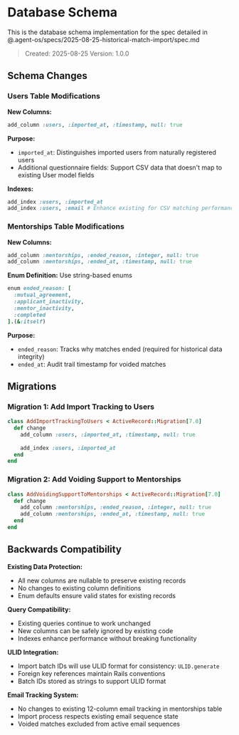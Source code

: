 # Database Schema

This is the database schema implementation for the spec detailed in @.agent-os/specs/2025-08-25-historical-match-import/spec.md

> Created: 2025-08-25
> Version: 1.0.0

## Schema Changes

### Users Table Modifications

**New Columns:**
```ruby
add_column :users, :imported_at, :timestamp, null: true
```

**Purpose:**
- `imported_at`: Distinguishes imported users from naturally registered users
- Additional questionnaire fields: Support CSV data that doesn't map to existing User model fields

**Indexes:**
```ruby
add_index :users, :imported_at
add_index :users, :email # Enhance existing for CSV matching performance
```

### Mentorships Table Modifications

**New Columns:**
```ruby
add_column :mentorships, :ended_reason, :integer, null: true
add_column :mentorships, :ended_at, :timestamp, null: true
```

**Enum Definition:**
Use string-based enums

```ruby
enum ended_reason: [
  :mutual_agreement,
  :applicant_inactivity,
  :mentor_inactivity,
  :completed
].(&:itself)
```

**Purpose:**
- `ended_reason`: Tracks why matches ended (required for historical data integrity)
- `ended_at`: Audit trail timestamp for voided matches


## Migrations

### Migration 1: Add Import Tracking to Users
```ruby
class AddImportTrackingToUsers < ActiveRecord::Migration[7.0]
  def change
    add_column :users, :imported_at, :timestamp, null: true
    
    add_index :users, :imported_at
  end
end
```

### Migration 2: Add Voiding Support to Mentorships
```ruby
class AddVoidingSupportToMentorships < ActiveRecord::Migration[7.0]
  def change
    add_column :mentorships, :ended_reason, :integer, null: true
    add_column :mentorships, :ended_at, :timestamp, null: true    
  end
end
```

## Backwards Compatibility

**Existing Data Protection:**
- All new columns are nullable to preserve existing records
- No changes to existing column definitions
- Enum defaults ensure valid states for existing records

**Query Compatibility:**
- Existing queries continue to work unchanged
- New columns can be safely ignored by existing code
- Indexes enhance performance without breaking functionality

**ULID Integration:**
- Import batch IDs will use ULID format for consistency: `ULID.generate`
- Foreign key references maintain Rails conventions
- Batch IDs stored as strings to support ULID format

**Email Tracking System:**
- No changes to existing 12-column email tracking in mentorships table
- Import process respects existing email sequence state
- Voided matches excluded from active email sequences
